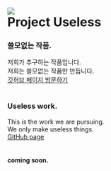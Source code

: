 # ![](https://media.discordapp.net/attachments/835778655527370763/985869631635984404/IMG_1154.png)<br/>Project Useless
### 쓸모없는 작품.
저희가 추구하는 작품입니다.  
저희는 쓸모없는 작품만 만듭니다.  
[깃허브 페이지 방문하기](https://github.com/nazu280/useless)<br/><br/>
### Useless work.
This is the work we are pursuing.  
We only make useless things.  
[GitHub page](https://github.com/nazu280/useless)<br/><br/>
#### coming soon.
